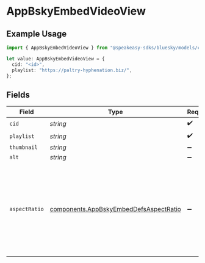 # AppBskyEmbedVideoView

## Example Usage

```typescript
import { AppBskyEmbedVideoView } from "@speakeasy-sdks/bluesky/models/components";

let value: AppBskyEmbedVideoView = {
  cid: "<id>",
  playlist: "https://paltry-hyphenation.biz/",
};
```

## Fields

| Field                                                                                                                            | Type                                                                                                                             | Required                                                                                                                         | Description                                                                                                                      |
| -------------------------------------------------------------------------------------------------------------------------------- | -------------------------------------------------------------------------------------------------------------------------------- | -------------------------------------------------------------------------------------------------------------------------------- | -------------------------------------------------------------------------------------------------------------------------------- |
| `cid`                                                                                                                            | *string*                                                                                                                         | :heavy_check_mark:                                                                                                               | N/A                                                                                                                              |
| `playlist`                                                                                                                       | *string*                                                                                                                         | :heavy_check_mark:                                                                                                               | N/A                                                                                                                              |
| `thumbnail`                                                                                                                      | *string*                                                                                                                         | :heavy_minus_sign:                                                                                                               | N/A                                                                                                                              |
| `alt`                                                                                                                            | *string*                                                                                                                         | :heavy_minus_sign:                                                                                                               | N/A                                                                                                                              |
| `aspectRatio`                                                                                                                    | [components.AppBskyEmbedDefsAspectRatio](../../models/components/appbskyembeddefsaspectratio.md)                                 | :heavy_minus_sign:                                                                                                               | width:height represents an aspect ratio. It may be approximate, and may not correspond to absolute dimensions in any given unit. |